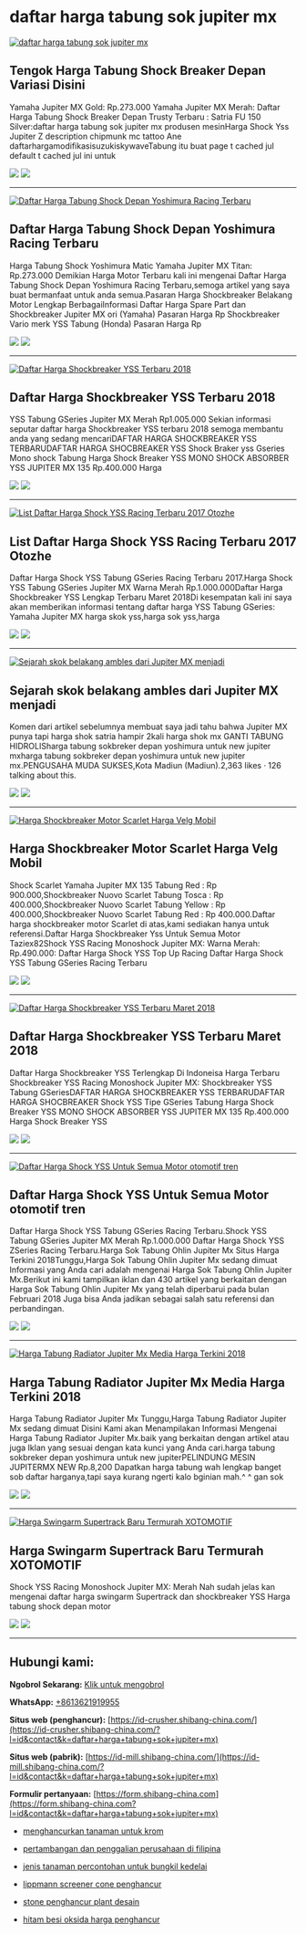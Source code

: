 # daftar harga tabung sok jupiter mx

<a href="https://swt.shibang-china.com/?l=id&img&k=daftar+harga+tabung+sok+jupiter+mx" target="_blank">![daftar harga tabung sok jupiter mx](http://static.shibang-china.com/all-800x300/719.jpg)</a>

## Tengok Harga Tabung Shock Breaker Depan Variasi Disini
Yamaha Jupiter MX Gold: Rp.273.000 Yamaha Jupiter MX Merah: Daftar Harga Tabung Shock Breaker Depan Trusty Terbaru : Satria FU 150 Silver:daftar harga tabung sok jupiter mx produsen mesinHarga Shock Yss Jupiter Z description chipmunk mc tattoo Ane daftarhargamodifikasisuzukiskywaveTabung itu buat page t cached jul default t cached jul ini untuk


<a href="https://whatsapp.shibangsoft.com/WhatsApp.php" target="_blank" title="WhatsApp">![](http://static.shibang-china.com/icon/whatsapp.png)</a> <a href="https://swt.shibang-china.com/?l=id&icon&k=daftar+harga+tabung+sok+jupiter+mx" target="_blank">![](http://static.shibang-china.com/icon/chat-id.png)</a>

---

<a href="https://swt.shibang-china.com/?l=id&img&k=daftar+harga+tabung+sok+jupiter+mx" target="_blank">![Daftar Harga Tabung Shock Depan Yoshimura Racing Terbaru](http://static.shibang-china.com/all-800x300/155.jpg)</a>

## Daftar Harga Tabung Shock Depan Yoshimura Racing Terbaru
Harga Tabung Shock Yoshimura Matic Yamaha Jupiter MX Titan: Rp.273.000 Demikian Harga Motor Terbaru kali ini mengenai Daftar Harga Tabung Shock Depan Yoshimura Racing Terbaru,semoga artikel yang saya buat bermanfaat untuk anda semua.Pasaran Harga Shockbreaker Belakang Motor Lengkap BerbagaiInformasi Daftar Harga Spare Part dan Shockbreaker Jupiter MX ori (Yamaha) Pasaran Harga Rp Shockbreaker Vario merk YSS Tabung (Honda) Pasaran Harga Rp


<a href="https://whatsapp.shibangsoft.com/WhatsApp.php" target="_blank" title="WhatsApp">![](http://static.shibang-china.com/icon/whatsapp.png)</a> <a href="https://swt.shibang-china.com/?l=id&icon&k=daftar+harga+tabung+sok+jupiter+mx" target="_blank">![](http://static.shibang-china.com/icon/chat-id.png)</a>

---

<a href="https://swt.shibang-china.com/?l=id&img&k=daftar+harga+tabung+sok+jupiter+mx" target="_blank">![Daftar Harga Shockbreaker YSS Terbaru 2018](http://static.shibang-china.com/all-800x300/1000.jpg)</a>

## Daftar Harga Shockbreaker YSS Terbaru 2018
YSS Tabung GSeries Jupiter MX Merah Rp1.005.000 Sekian informasi seputar daftar harga Shockbreaker YSS terbaru 2018 semoga membantu anda yang sedang mencariDAFTAR HARGA SHOCKBREAKER YSS TERBARUDAFTAR HARGA SHOCBREAKER YSS Shock Braker yss Gseries Mono shock Tabung Harga Shock Breaker YSS MONO SHOCK ABSORBER YSS JUPITER MX 135 Rp.400.000 Harga


<a href="https://whatsapp.shibangsoft.com/WhatsApp.php" target="_blank" title="WhatsApp">![](http://static.shibang-china.com/icon/whatsapp.png)</a> <a href="https://swt.shibang-china.com/?l=id&icon&k=daftar+harga+tabung+sok+jupiter+mx" target="_blank">![](http://static.shibang-china.com/icon/chat-id.png)</a>

---

<a href="https://swt.shibang-china.com/?l=id&img&k=daftar+harga+tabung+sok+jupiter+mx" target="_blank">![List Daftar Harga Shock YSS Racing Terbaru 2017 Otozhe](http://static.shibang-china.com/all-800x300/1028.jpg)</a>

## List Daftar Harga Shock YSS Racing Terbaru 2017 Otozhe
Daftar Harga Shock YSS Tabung GSeries Racing Terbaru 2017.Harga Shock YSS Tabung GSeries Jupiter MX Warna Merah Rp.1.000.000Daftar Harga Shockbreaker YSS Lengkap Terbaru Maret 2018Di kesempatan kali ini saya akan memberikan informasi tentang daftar harga YSS Tabung GSeries: Yamaha Jupiter MX harga skok yss,harga sok yss,harga


<a href="https://whatsapp.shibangsoft.com/WhatsApp.php" target="_blank" title="WhatsApp">![](http://static.shibang-china.com/icon/whatsapp.png)</a> <a href="https://swt.shibang-china.com/?l=id&icon&k=daftar+harga+tabung+sok+jupiter+mx" target="_blank">![](http://static.shibang-china.com/icon/chat-id.png)</a>

---

<a href="https://swt.shibang-china.com/?l=id&img&k=daftar+harga+tabung+sok+jupiter+mx" target="_blank">![Sejarah skok belakang ambles dari Jupiter MX menjadi](http://static.shibang-china.com/all-800x300/1044.jpg)</a>

## Sejarah skok belakang ambles dari Jupiter MX menjadi
Komen dari artikel sebelumnya membuat saya jadi tahu bahwa Jupiter MX punya tapi harga shok satria hampir 2kali harga shok mx GANTI TABUNG HIDROLISharga tabung sokbreker depan yoshimura untuk new jupiter mxharga tabung sokbreker depan yoshimura untuk new jupiter mx.PENGUSAHA MUDA SUKSES,Kota Madiun (Madiun).2,363 likes · 126 talking about this.


<a href="https://whatsapp.shibangsoft.com/WhatsApp.php" target="_blank" title="WhatsApp">![](http://static.shibang-china.com/icon/whatsapp.png)</a> <a href="https://swt.shibang-china.com/?l=id&icon&k=daftar+harga+tabung+sok+jupiter+mx" target="_blank">![](http://static.shibang-china.com/icon/chat-id.png)</a>

---

<a href="https://swt.shibang-china.com/?l=id&img&k=daftar+harga+tabung+sok+jupiter+mx" target="_blank">![Harga Shockbreaker Motor Scarlet Harga Velg Mobil](http://static.shibang-china.com/all-800x300/645.jpg)</a>

## Harga Shockbreaker Motor Scarlet Harga Velg Mobil
Shock Scarlet Yamaha Jupiter MX 135 Tabung Red : Rp 900.000,Shockbreaker Nuovo Scarlet Tabung Tosca : Rp 400.000,Shockbreaker Nuovo Scarlet Tabung Yellow : Rp 400.000,Shockbreaker Nuovo Scarlet Tabung Red : Rp 400.000.Daftar harga shockbreaker motor Scarlet di atas,kami sediakan hanya untuk referensi.Daftar Harga Shockbreaker Yss Untuk Semua Motor Taziex82Shock YSS Racing Monoshock Jupiter MX: Warna Merah: Rp.490.000: Daftar Harga Shock YSS Top Up Racing Daftar Harga Shock YSS Tabung GSeries Racing Terbaru


<a href="https://whatsapp.shibangsoft.com/WhatsApp.php" target="_blank" title="WhatsApp">![](http://static.shibang-china.com/icon/whatsapp.png)</a> <a href="https://swt.shibang-china.com/?l=id&icon&k=daftar+harga+tabung+sok+jupiter+mx" target="_blank">![](http://static.shibang-china.com/icon/chat-id.png)</a>

---

<a href="https://swt.shibang-china.com/?l=id&img&k=daftar+harga+tabung+sok+jupiter+mx" target="_blank">![Daftar Harga Shockbreaker YSS Terbaru Maret 2018](http://static.shibang-china.com/all-800x300/679.jpg)</a>

## Daftar Harga Shockbreaker YSS Terbaru Maret 2018
Daftar Harga Shockbreaker YSS Terlengkap Di Indoneisa Harga Terbaru Shockbreaker YSS Racing Monoshock Jupiter MX: Shockbreaker YSS Tabung GSeriesDAFTAR HARGA SHOCKBREAKER YSS TERBARUDAFTAR HARGA SHOCBREAKER Shock YSS Tipe GSeries Tabung Harga Shock Breaker YSS MONO SHOCK ABSORBER YSS JUPITER MX 135 Rp.400.000 Harga Shock Breaker YSS


<a href="https://whatsapp.shibangsoft.com/WhatsApp.php" target="_blank" title="WhatsApp">![](http://static.shibang-china.com/icon/whatsapp.png)</a> <a href="https://swt.shibang-china.com/?l=id&icon&k=daftar+harga+tabung+sok+jupiter+mx" target="_blank">![](http://static.shibang-china.com/icon/chat-id.png)</a>

---

<a href="https://swt.shibang-china.com/?l=id&img&k=daftar+harga+tabung+sok+jupiter+mx" target="_blank">![Daftar Harga Shock YSS Untuk Semua Motor otomotif tren](http://static.shibang-china.com/all-800x300/201.jpg)</a>

## Daftar Harga Shock YSS Untuk Semua Motor otomotif tren
Daftar Harga Shock YSS Tabung GSeries Racing Terbaru.Shock YSS Tabung GSeries Jupiter MX Merah Rp.1.000.000 Daftar Harga Shock YSS ZSeries Racing Terbaru.Harga Sok Tabung Ohlin Jupiter Mx Situs Harga Terkini 2018Tunggu,Harga Sok Tabung Ohlin Jupiter Mx sedang dimuat Informasi yang Anda cari adalah mengenai Harga Sok Tabung Ohlin Jupiter Mx.Berikut ini kami tampilkan iklan dan 430 artikel yang berkaitan dengan Harga Sok Tabung Ohlin Jupiter Mx yang telah diperbarui pada bulan Februari 2018 Juga bisa Anda jadikan sebagai salah satu referensi dan perbandingan.


<a href="https://whatsapp.shibangsoft.com/WhatsApp.php" target="_blank" title="WhatsApp">![](http://static.shibang-china.com/icon/whatsapp.png)</a> <a href="https://swt.shibang-china.com/?l=id&icon&k=daftar+harga+tabung+sok+jupiter+mx" target="_blank">![](http://static.shibang-china.com/icon/chat-id.png)</a>

---

<a href="https://swt.shibang-china.com/?l=id&img&k=daftar+harga+tabung+sok+jupiter+mx" target="_blank">![Harga Tabung Radiator Jupiter Mx Media Harga Terkini 2018](http://static.shibang-china.com/all-800x300/1195.jpg)</a>

## Harga Tabung Radiator Jupiter Mx Media Harga Terkini 2018
Harga Tabung Radiator Jupiter Mx Tunggu,Harga Tabung Radiator Jupiter Mx sedang dimuat Disini Kami akan Menampilakan Informasi Mengenai Harga Tabung Radiator Jupiter Mx.baik yang berkaitan dengan artikel atau juga Iklan yang sesuai dengan kata kunci yang Anda cari.harga tabung sokbreker depan yoshimura untuk new jupiterPELINDUNG MESIN JUPITERMX NEW Rp.8,200 Dapatkan harga tabung wah lengkap banget sob daftar harganya,tapi saya kurang ngerti kalo bginian mah.^ ^ gan sok


<a href="https://whatsapp.shibangsoft.com/WhatsApp.php" target="_blank" title="WhatsApp">![](http://static.shibang-china.com/icon/whatsapp.png)</a> <a href="https://swt.shibang-china.com/?l=id&icon&k=daftar+harga+tabung+sok+jupiter+mx" target="_blank">![](http://static.shibang-china.com/icon/chat-id.png)</a>

---

<a href="https://swt.shibang-china.com/?l=id&img&k=daftar+harga+tabung+sok+jupiter+mx" target="_blank">![Harga Swingarm Supertrack Baru Termurah XOTOMOTIF](http://static.shibang-china.com/all-800x300/872.jpg)</a>

## Harga Swingarm Supertrack Baru Termurah XOTOMOTIF
Shock YSS Racing Monoshock Jupiter MX: Merah Nah sudah jelas kan mengenai daftar harga swingarm Supertrack dan shockbreaker YSS Harga tabung shock depan motor

<a href="https://whatsapp.shibangsoft.com/WhatsApp.php" target="_blank" title="WhatsApp">![](http://static.shibang-china.com/icon/whatsapp.png)</a> <a href="https://swt.shibang-china.com/?l=id&icon&k=daftar+harga+tabung+sok+jupiter+mx" target="_blank">![](http://static.shibang-china.com/icon/chat-id.png)</a>

---
## Hubungi kami:

**Ngobrol Sekarang:** [Klik untuk mengobrol](https://swt.shibang-china.com?l=id&contact&k=daftar+harga+tabung+sok+jupiter+mx)

**WhatsApp:**  [+8613621919955](https://whatsapp.shibangsoft.com/WhatsApp.php)

**Situs web (penghancur):** [https://id-crusher.shibang-china.com/](https://id-crusher.shibang-china.com/?l=id&contact&k=daftar+harga+tabung+sok+jupiter+mx)

**Situs web (pabrik):** [https://id-mill.shibang-china.com/](https://id-mill.shibang-china.com/?l=id&contact&k=daftar+harga+tabung+sok+jupiter+mx)

**Formulir pertanyaan:** [https://form.shibang-china.com](https://form.shibang-china.com?l=id&contact&k=daftar+harga+tabung+sok+jupiter+mx)

* [menghancurkan tanaman untuk krom](../35/menghancurkan%20tanaman%20untuk%20krom.md)

* [pertambangan dan penggalian perusahaan di filipina](../34/pertambangan%20dan%20penggalian%20perusahaan%20di%20filipina.md)

* [jenis tanaman percontohan untuk bungkil kedelai](../38/jenis%20tanaman%20percontohan%20untuk%20bungkil%20kedelai.md)

* [lippmann screener cone penghancur](../33/lippmann%20screener%20cone%20penghancur.md)

* [stone penghancur plant desain](../35/stone%20penghancur%20plant%20desain.md)

* [hitam besi oksida harga penghancur](../40/hitam%20besi%20oksida%20harga%20penghancur.md)